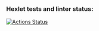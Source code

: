 ### Hexlet tests and linter status:
[![Actions Status](https://github.com/clickf5/layout-designer-project-lvl2/workflows/hexlet-check/badge.svg)](https://github.com/clickf5/layout-designer-project-lvl2/actions)